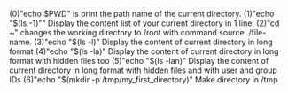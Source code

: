 (0)"echo $PWD" is print the path name of the current directory.
(1)"echo "$(ls -1)"" Display the content list of your current directory in 1 line.
(2)"cd ~" changes the working directory to /root with command source ./file-name.
(3)"echo "$(ls -l)" Display the content of current directory in long format
(4)"echo "$(ls -la)" Display the content of current directory in long format with hidden files too
(5)"echo "$(ls -lan)" Display the content of current directory in long format with hidden files and with user and group IDs
(6)"echo "$(mkdir -p /tmp/my_first_directory)" Make directory in /tmp
